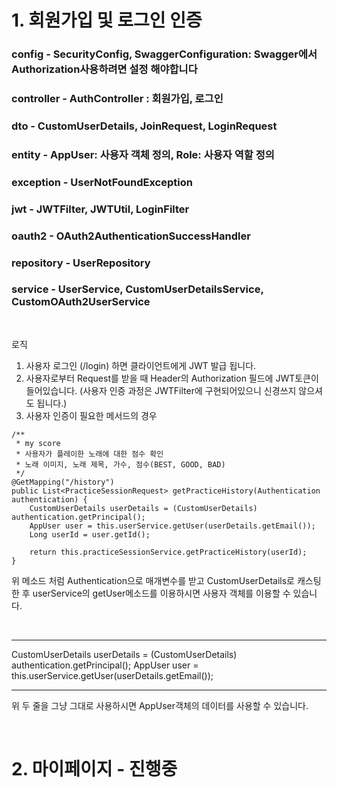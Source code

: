 # 1. 회원가입 및 로그인 인증
### config - SecurityConfig, SwaggerConfiguration: Swagger에서 Authorization사용하려면 설정 해야합니다
### controller - AuthController : 회원가입, 로그인
### dto - CustomUserDetails, JoinRequest, LoginRequest
### entity - AppUser: 사용자 객체 정의, Role: 사용자 역할 정의
### exception - UserNotFoundException
### jwt - JWTFilter, JWTUtil, LoginFilter
### oauth2 - OAuth2AuthenticationSuccessHandler
### repository - UserRepository
### service - UserService, CustomUserDetailsService, CustomOAuth2UserService

</br>

로직
1. 사용자 로그인 (/login) 하면 클라이언트에게 JWT 발급 됩니다. 
2. 사용자로부터 Request를 받을 때 Header의 Authorization 필드에 JWT토큰이 들어있습니다. (사용자 인증 과정은 JWTFilter에 구현되어있으니 신경쓰지 않으셔도 됩니다.)
3. 사용자 인증이 필요한 메서드의 경우 
```
/**
 * my score
 * 사용자가 플레이한 노래에 대한 점수 확인
 * 노래 이미지, 노래 제목, 가수, 점수(BEST, GOOD, BAD)
 */
@GetMapping("/history")
public List<PracticeSessionRequest> getPracticeHistory(Authentication authentication) {
    CustomUserDetails userDetails = (CustomUserDetails) authentication.getPrincipal();
    AppUser user = this.userService.getUser(userDetails.getEmail());
    Long userId = user.getId();

    return this.practiceSessionService.getPracticeHistory(userId);
}
```
위 메소드 처럼 Authentication으로 매개변수를 받고 CustomUserDetails로 캐스팅한 후 userService의 getUser메소드를 이용하시면 사용자 객체를 이용할 수 있습니다. 

</br>

*** 
CustomUserDetails userDetails = (CustomUserDetails) authentication.getPrincipal();
AppUser user = this.userService.getUser(userDetails.getEmail());
***
위 두 줄을 그냥 그대로 사용하시면 AppUser객체의 데이터를 사용할 수 있습니다. 
   
</br>

# 2. 마이페이지 - 진행중
